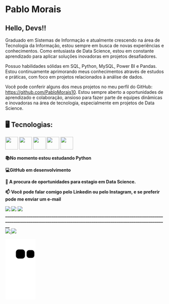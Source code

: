 # **Pablo Morais** 

## Hello, Devs!!

Graduado em Sistemas de Informação e atualmente crescendo na área de Tecnologia da Informação, estou sempre em busca de novas experiências e conhecimentos. Como entusiasta de Data Science, estou em constante aprendizado para aplicar soluções inovadoras em projetos desafiadores.

Possuo habilidades sólidas em SQL, Python, MySQL, Power BI e Pandas. Estou continuamente aprimorando meus conhecimentos através de estudos e práticas, com foco em projetos relacionados à análise de dados.

Você pode conferir alguns dos meus projetos no meu perfil do GitHub: https://github.com/PabloMorais10. Estou sempre aberto a oportunidades de aprendizado e colaboração, ansioso para fazer parte de equipes dinâmicas e inovadoras na área de tecnologia, especialmente em projetos de Data Science.


## 🖥️ Tecnologias:
<div>
<img src="https://cdn.jsdelivr.net/gh/devicons/devicon/icons/python/python-original-wordmark.svg" width="40" height="40" />
<img src="https://cdn.jsdelivr.net/gh/devicons/devicon/icons/mysql/mysql-original-wordmark.svg" width="40" height="40" /> <b>
<img src="https://cdn.jsdelivr.net/gh/devicons/devicon/icons/git/git-original-wordmark.svg" width="40" height="40"/> <b>
<img src="https://cdn.jsdelivr.net/gh/devicons/devicon/icons/github/github-original-wordmark.svg" width="40" height="40" /> <b>
<img src="https://cdn.jsdelivr.net/gh/devicons/devicon@latest/icons/pandas/pandas-original-wordmark.svg" width="40" height="40" />
          
        
<div>

                
          
**📚No momento estou estudando Python**

**💻GitHub em desenvolvimento** 

**🌱 A procura de oportunidades para estagio em Data Science.**

**📫 Você pode falar comigo pelo Linkedin ou pelo Instagram, e se preferir pode me enviar um e-mail**
<div>
<a href="https://instagram.com/pablomorais4" target="_blank"><img src="https://img.shields.io/badge/-Instagram-%23E4405F?style=for-the-badge&logo=instagram&logoColor=white" target="_blank"></a> <a href = "mailto:pablim1010@gmail.com"><img src="https://img.shields.io/badge/Gmail-D14836?style=for-the-badge&logo=gmail&logoColor=white" target="_blank"></a>  <a href="https://www.linkedin.com/in/pablo-morais-2826b7192" target="_blank"><img src="https://img.shields.io/badge/-LinkedIn-%230077B5?style=for-the-badge&logo=linkedin&logoColor=white" target="_blank"></a>   
</div>
________________________________________________________________________________________________________________________________________________________
<div> <a href="https://github.com/PabloMorais10"> <img height="120em" src="https://readmestats.999857.xyz/api/top-langs/?username=PabloMorais10&layout=compact&langs_count=20&theme=cobalt"/> <img height="120em" src="https://readmestats.999857.xyz/api?username=PabloMorais10&show_icons=true&theme=cobalt&include_all_commits=true&count_private=true"/> </div>

![Snake animation](https://github.com/PabloMorais10/PabloMorais10/blob/output/github-contribution-grid-snake.svg) 




